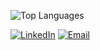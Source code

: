 <img
    src="https://github-readme-stats.vercel.app/api/top-langs/?username=ebrancati&langs_count=10&layout=compact&hide_border=true&theme=tokyonight&include_all_commits=true&include_forks=true"
    alt="Top Languages"
/>

[![LinkedIn](https://img.shields.io/badge/LinkedIn-0077B5?style=for-the-badge&logo=linkedin&logoColor=white)](https://www.linkedin.com/in/enzo-brancati-a2880520b/)
[![Email](https://img.shields.io/badge/Email-D14836?style=for-the-badge&logo=gmail&logoColor=white)](mailto:enzo.brancati04@gmail.com)
